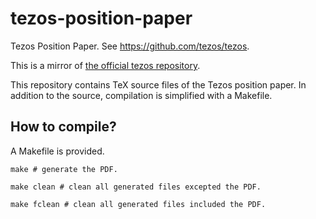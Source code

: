 # tezos-position-paper

Tezos Position Paper. See https://github.com/tezos/tezos.

This is a mirror of [the official tezos
repository](https://github.com/tezos/tezos).

This repository contains TeX source files of the Tezos position paper. In addition
to the source, compilation is simplified with a Makefile.

## How to compile?

A Makefile is provided.

```Shell
make # generate the PDF.

make clean # clean all generated files excepted the PDF.

make fclean # clean all generated files included the PDF.
```
